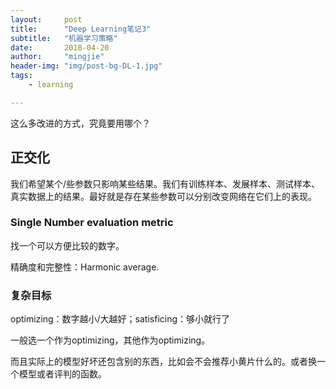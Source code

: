 ```yaml
---
layout:     post
title:      "Deep Learning笔记3"
subtitle:   "机器学习策略"
date:       2018-04-20
author:     "mingjie"
header-img: "img/post-bg-DL-1.jpg"
tags:
    - learning

---
```


这么多改进的方式，究竟要用哪个？

## 正交化

我们希望某个/些参数只影响某些结果。我们有训练样本、发展样本、测试样本、真实数据上的结果。最好就是存在某些参数可以分别改变网络在它们上的表现。

### Single Number evaluation metric

找一个可以方便比较的数字。

精确度和完整性：Harmonic average.

### 复杂目标

optimizing：数字越小/大越好；satisficing：够小就行了

一般选一个作为optimizing，其他作为optimizing。

而且实际上的模型好坏还包含别的东西，比如会不会推荐小黄片什么的。或者换一个模型或者评判的函数。

